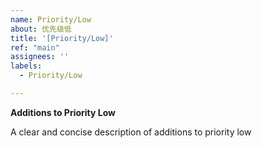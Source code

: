 ```yaml
---
name: Priority/Low
about: 优先级低
title: '[Priority/Low]'
ref: "main"
assignees: ''
labels:
  - Priority/Low

---
```


**Additions to Priority Low**

A clear and concise description of additions to priority low